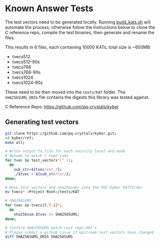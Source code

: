 # Known Answer Tests

The test vectors need to be generated locally. Running [build_kats.sh](./build_kats.sh) will automate the process, otherwise follow the instructions below to clone the C reference repo, compile the test binaries, then generate and rename the files.

This results in 6 files, each containing 10000 KATs, total size is ~600MB:

* tvecs512
* tvecs512-90s
* tvecs768
* tvecs768-90s
* tvecs1024
* tvecs1024-90s

These need to be then moved into the `tests/KAT` folder. The `SHA256SUMS_ORIG` file contains 
the digests this library was tested against.


C Reference Repo: https://github.com/pq-crystals/kyber


## Generating test vectors

```bash
git clone https://github.com/pq-crystals/kyber.git;
cd kyber/ref;
make all;

# Write output to file for each security level and mode
# Rename to match C repo sums
for tvec in test_vectors*[^.c];
  do
    sub_str=${tvec/est_/};
    ./$tvec > ${sub_str/tor/};
done;

# Move test vectors and sha256sums into the PQC-Kyber KATfolder
mv tvecs* <Project Root>/tests/KAT

# SHA256SUMS
for tvec in tvecs{5,7,1}*;
  do
    sha256sum $tvec >> SHA256SUMS;
done;

# Confirm SHA256SUMS match rust repo KAT's
# Please submit a github issue if upstream test vectors have changed
diff SHA256SUMS_ORIG SHA256SUMS
```